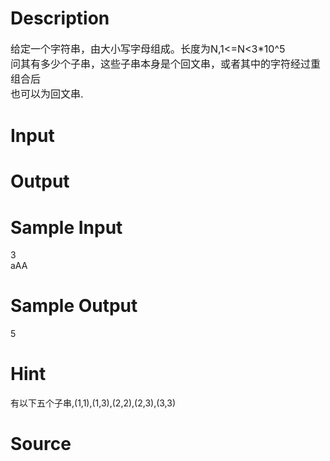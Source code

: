
# Description

<div class="content"><p><span style="font-size: medium">给定一个字符串，由大小写字母组成。长度为N,1&lt;=N&lt;3*10^5<br/>
问其有多少个子串，这些子串本身是个回文串，或者其中的字符经过重组合后<br/>
也可以为回文串.<br/>
</span></p></div>

# Input

<div class="content"></div>

# Output

<div class="content"></div>

# Sample Input

<div class="content"><span class="sampledata">3<br/>
aAA</span></div>

# Sample Output

<div class="content"><span class="sampledata">5</span></div>

# Hint

<div class="content"><p></p><p>有以下五个子串,(1,1),(1,3),(2,2),(2,3),(3,3)</p><p></p></div>

# Source

<div class="content"><p><a href="problemset.php?search="></a></p></div>

